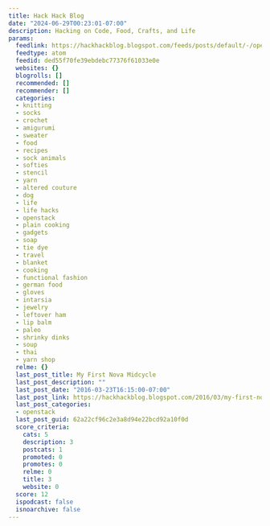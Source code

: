 ```yaml
---
title: Hack Hack Blog
date: "2024-06-29T00:23:01-07:00"
description: Hacking on Code, Food, Crafts, and Life
params:
  feedlink: https://hackhackblog.blogspot.com/feeds/posts/default/-/openstack
  feedtype: atom
  feedid: ded55f70fe39ebdebc77376f61033e0e
  websites: {}
  blogrolls: []
  recommended: []
  recommender: []
  categories:
  - knitting
  - socks
  - crochet
  - amigurumi
  - sweater
  - food
  - recipes
  - sock animals
  - softies
  - stencil
  - yarn
  - altered couture
  - dog
  - life
  - life hacks
  - openstack
  - plain cooking
  - gadgets
  - soap
  - tie dye
  - travel
  - blanket
  - cooking
  - functional fashion
  - german food
  - gloves
  - intarsia
  - jewelry
  - leftover ham
  - lip balm
  - paleo
  - shrinky dinks
  - soup
  - thai
  - yarn shop
  relme: {}
  last_post_title: My First Nova Midcycle
  last_post_description: ""
  last_post_date: "2016-03-23T16:15:00-07:00"
  last_post_link: https://hackhackblog.blogspot.com/2016/03/my-first-nova-midcycle.html
  last_post_categories:
  - openstack
  last_post_guid: 62a22cf96c2e3a8d94e22bcd92a10f0d
  score_criteria:
    cats: 5
    description: 3
    postcats: 1
    promoted: 0
    promotes: 0
    relme: 0
    title: 3
    website: 0
  score: 12
  ispodcast: false
  isnoarchive: false
---
```

